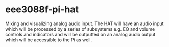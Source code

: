 # eee3088f-pi-hat
Mixing and visualizing analog audio input. The HAT will have an audio input which will be processed by a series of subsystems e.g. EQ and volume controls and indicators and will be outputted on an analog audio output which will be accessible to the Pi as well. 